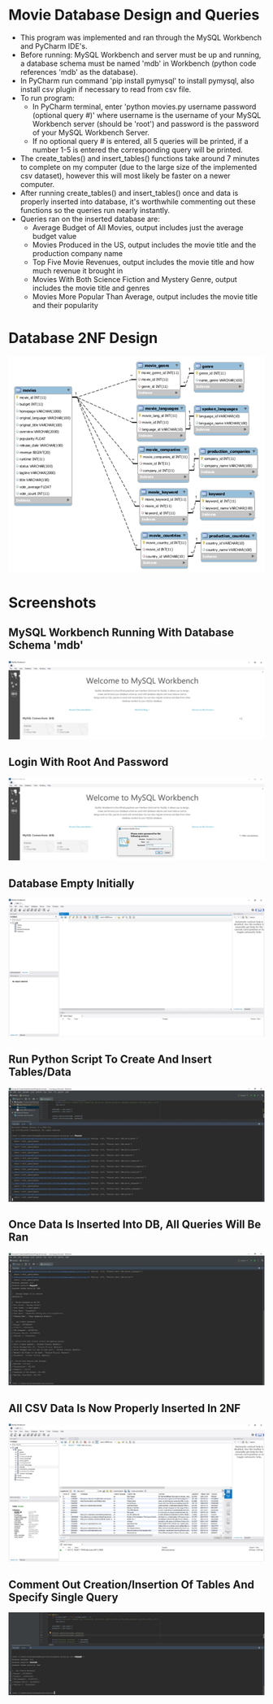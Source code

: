 # Movie Database Design and Queries
* This program was implemented and ran through the MySQL Workbench and PyCharm IDE's.
* Before running: MySQL Workbench and server must be up and running, a database schema must be named 'mdb' in Workbench (python code references 'mdb' as the database).
* In PyCharm run command 'pip install pymysql' to install pymysql, also install csv plugin if necessary to read from csv file.
* To run program: 
    * In PyCharm terminal, enter 'python movies.py username password (optional query #)' where username is the username of your MySQL Workbench server (should be 'root') and password is the password of your MySQL Workbench Server.
    * If no optional query # is entered, all 5 queries will be printed, if a number 1-5 is entered the corresponding query will be printed.
* The create_tables() and insert_tables() functions take around 7 minutes to complete on my computer (due to the large size of the implemented csv dataset), however this will most likely be faster on a newer computer.
* After running create_tables() and insert_tables() once and data is properly inserted into database, it's worthwhile commenting out these functions so the queries run nearly instantly.
* Queries ran on the inserted database are:
    * Average Budget of All Movies, output includes just the average budget value
    * Movies Produced in the US, output includes the movie title and the production company name
    * Top Five Movie Revenues, output includes the movie title and how much revenue it brought in
    * Movies With Both Science Fiction and Mystery Genre, output includes the movie title and genres
    * Movies More Popular Than Average, output includes the movie title and their popularity
# Database 2NF Design
![Alt text](/screenshots/sc8.png?raw=true "sc8")
# Screenshots
## MySQL Workbench Running With Database Schema 'mdb'
![Alt text](/screenshots/sc1.jpg?raw=true "sc1")
## Login With Root And Password
![Alt text](/screenshots/sc2.jpg?raw=true "sc2")
## Database Empty Initially
![Alt text](/screenshots/sc3.jpg?raw=true "sc3")
## Run Python Script To Create And Insert Tables/Data
![Alt text](/screenshots/sc4.jpg?raw=true "sc4")
## Once Data Is Inserted Into DB, All Queries Will Be Ran
![Alt text](/screenshots/sc5.jpg?raw=true "sc5")
## All CSV Data Is Now Properly Inserted In 2NF
![Alt text](/screenshots/sc6.jpg?raw=true "sc6")
## Comment Out Creation/Insertion Of Tables And Specify Single Query
![Alt text](/screenshots/sc7.jpg?raw=true "sc7")